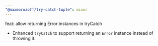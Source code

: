 ```yaml
---
"@maxmorozoff/try-catch-tuple": minor
---
```


feat: allow returning Error instances in tryCatch

- Enhanced `tryCatch` to support returning an `Error` instance instead of throwing it.
